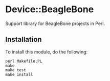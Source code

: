# Device::BeagleBone
Support library for BeagleBone projects in Perl.

## Installation

To install this module, do the following:

```
perl Makefile.PL
make
make test
make install
```

